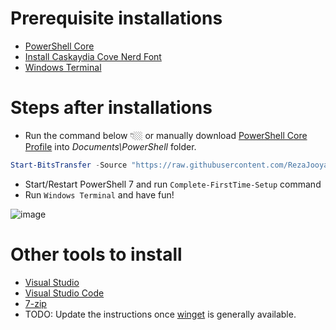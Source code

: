 # Prerequisite installations
  * [PowerShell Core](https://aka.ms/powershell-release?tag=stable)
  * [Install Caskaydia Cove Nerd Font](https://www.nerdfonts.com/font-downloads)
  * [Windows Terminal](https://aka.ms/terminal)
 
# Steps after installations
* Run the command below 👇🏼 or manually download [PowerShell Core Profile](PowerShell/Microsoft.PowerShell_profile.ps1) into *Documents\PowerShell* folder.
```powershell
Start-BitsTransfer -Source "https://raw.githubusercontent.com/RezaJooyandeh/device-setup/main/PowerShell/Microsoft.PowerShell_profile.ps1" -Destination ([Environment]::GetFolderPath("MyDocuments") + "\PowerShell")
```
* Start/Restart PowerShell 7 and run `Complete-FirstTime-Setup` command 
* Run `Windows Terminal` and have fun!

![image](https://user-images.githubusercontent.com/6832601/123356371-785b9300-d51c-11eb-8f84-aace30831c51.png)

# Other tools to install
  * [Visual Studio](https://visualstudio.microsoft.com/downloads/)
  * [Visual Studio Code](https://visualstudio.microsoft.com/downloads/)
  * [7-zip](https://www.7-zip.org/)
  * TODO: Update the instructions once [winget](https://github.com/microsoft/winget-cli) is generally available.
